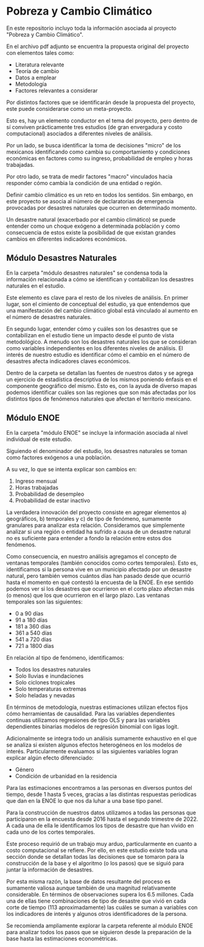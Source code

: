 # Pobreza y Cambio Climático

En este repositorio incluyo toda la información asociada al proyecto "Pobreza y Cambio Climático".

En el archivo pdf adjunto se encuentra la propuesta original del proyecto con elementos tales como:
- Literatura relevante
- Teoría de cambio 
- Datos a emplear 
- Metodología 
- Factores relevantes a considerar

Por distintos factores que se identificarán desde la propuesta del proyecto, este puede considerarse como un meta-proyecto.

Esto es, hay un elemento conductor en el tema del proyecto, pero dentro de sí conviven prácticamente tres estudios (de gran envergadura y costo computacional) asociados a diferentes niveles de análisis.

Por un lado, se busca identificar la toma de decisiones "micro" de los mexicanos identificando como cambia su comportamiento y condiciones económicas en factores como su ingreso, probabilidad de empleo y horas trabajadas.

Por otro lado, se trata de medir factores "macro" vinculados hacia responder cómo cambia la condición de una entidad o región.

Definir cambio climático es un reto en todos los sentidos. Sin embargo, en este proyecto se asocia al número de declaratorias de emergencia provocadas por desastres naturales que ocurren en determinado momento.

Un desastre natural (exacerbado por el cambio climático) se puede entender como un choque exógeno a determinada población y como consecuencia de estos existe la posibilidad de que existan grandes cambios en diferentes indicadores económicos.

## Módulo Desastres Naturales

En la carpeta "módulo desastres naturales" se condensa toda la información relacionada a cómo se identifican y contabilizan los desastres naturales en el estudio. 

Este elemento es clave para el resto de los niveles de análisis. En primer lugar, son el cimiento de conceptual del estudio, ya que entendemos que una manifestación del cambio climático global está vinculado al aumento en el número de desastres naturales. 

En segundo lugar, entender cómo y cuáles son los desastres que se contabilizan en el estudio tiene un impacto desde el punto de vista metodológico. A menudo son los desastres naturales los que se consideran como variables independientes en los diferentes niveles de análisis. El interés de nuestro estudio es identificar cómo el cambio en el número de desastres afecta indicadores claves económicos.

Dentro de la carpeta se detallan las fuentes de nuestros datos y se agrega un ejercicio de estadística descriptiva de los mismos poniendo énfasis en el componente geográfico del mismo. Esto es, con la ayuda de diverso mapas podemos identificar cuáles son las regiones que son más afectadas por los distintos tipos de fenómenos naturales que afectan el territorio mexicano.

## Módulo ENOE

En la carpeta "módulo ENOE" se incluye la información asociada al nivel individual de este estudio. 

Siguiendo el denominador del estudio, los desastres naturales se toman como factores exógenos a una población. 

A su vez, lo que se intenta explicar son cambios en:
1. Ingreso mensual
2. Horas trabajadas 
3. Probabilidad de desempleo
4. Probabilidad de estar inactivo

La verdadera innovación del proyecto consiste en agregar elementos a) geográficos, b) temporales y c) de tipo de fenómeno, sumamente granulares para analizar esta relación. Consideramos que simplemente analizar si una región o entidad ha sufrido a causa de un desastre natural no es suficiente para entender a fondo la relación entre estos dos fenómenos.

Como consecuencia, en nuestro análisis agregamos el concepto de ventanas temporales (también conocidos como cortes temporales). Esto es, identificamos si la persona vive en un municipio afectado por un desastre natural, pero también vemos cuántos días han pasado desde que ocurrió hasta el momento en qué contestó la encuesta de la ENOE. En ese sentido podemos ver si los desastres que ocurrieron en el corto plazo afectan más (o menos) que los que ocurrieron en el largo plazo. 
Las ventanas temporales son las siguientes:
- 0 a 90 días
- 91 a 180 días
- 181 a 360 días
- 361 a 540 días
- 541 a 720 días
- 721 a 1800 días

En relación al tipo de fenómeno, identificamos:
- Todos los desastres naturales
- Solo lluvias e inundaciones
- Solo ciclones tropicales
- Solo temperaturas extremas
- Solo heladas y nevadas

En términos de metodología, nuestras estimaciones utilizan efectos fijos cómo herramientas de causalidad. Para las variables dependientes continuas utilizamos regresiones de tipo OLS y para las variables dependientes binarias modelos de regresión binomial con ligas logit.

Adicionalmente se integra todo un análisis sumamente exhaustivo en el que se analiza si existen algunos efectos heterogéneos en los modelos de interés. Particularmente evaluamos si las siguientes variables logran explicar algún efecto diferenciado:

- Género
- Condición de urbanidad en la residencia

Para las estimaciones encontramos a las personas en diversos puntos del tiempo, desde 1 hasta 5 veces, gracias a las distintas respuestas períodicas que dan en la ENOE lo que nos da luhar a una base tipo panel.

Para la construcción de nuestros datos utilizamos a todas las personas que participaron en la encuesta desde 2016 hasta el segundo trimestre de 2022. A cada una de ella le identificamos los tipos de desastre que han vivido en cada uno de los cortes temporales.

Este proceso requirió de un trabajo muy arduo, particularmente en cuanto a costo computacional se refiere. Por ello, en este estudio existe toda una sección donde se detallan todas las decisiones que se tomaron para la construcción de la base y el algoritmo (o los pasos) que se siguió para juntar la información de desastres. 

Por esta misma razón, la base de datos resultante del proceso es sumamente valiosa aunque también de una magnitud relativamente considerable. En términos de observaciones supera los 6.5 millones. Cada una de ellas tiene combinaciones de tipo de desastre que vivió en cada corte de tiempo (113 aproximadamente) las cuáles se suman a variables con los indicadores de interés y algunos otros identificadores de la persona.

Se recomienda ampliamente explorar la carpeta referente al módulo ENOE para analizar todos los pasos que se siguieron desde la preparación de la base hasta las estimaciones econométricas.